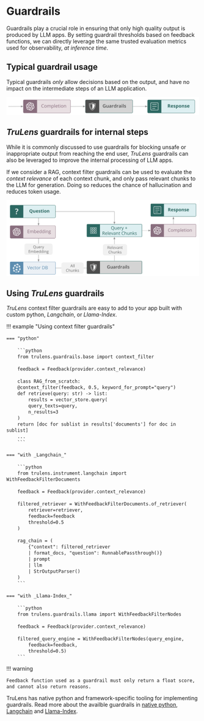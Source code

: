 # Guardrails

Guardrails play a crucial role in ensuring that only high quality output is produced by LLM apps. By setting guardrail thresholds based on feedback functions, we can directly leverage the same trusted evaluation metrics used for observability, *at inference time*.

## Typical guardrail usage

Typical guardrails *only* allow decisions based on the output, and have no impact on the intermediate steps of an LLM application.

![Standard Guardrails Flow](simple_guardrail_flow.png)

## _TruLens_ guardrails for internal steps

While it is commonly discussed to use guardrails for blocking unsafe or inappropriate output from reaching the end user, _TruLens_ guardrails can also be leveraged to improve the internal processing of LLM apps.

If we consider a RAG, context filter guardrails can be used to evaluate the *context relevance* of each context chunk, and only pass relevant chunks to the LLM for generation. Doing so reduces the chance of hallucination and reduces token usage.

![Context Filtering with Guardrails](guardrail_context_filtering.png)

## Using _TruLens_ guardrails

_TruLens_ context filter guardrails are easy to add to your app built with custom python, _Langchain_, or _Llama-Index_.

!!! example "Using context filter guardrails"

    === "python"

        ```python
        from trulens.guardrails.base import context_filter

        feedback = Feedback(provider.context_relevance)

        class RAG_from_scratch:
        @context_filter(feedback, 0.5, keyword_for_prompt="query")
        def retrieve(query: str) -> list:
            results = vector_store.query(
            query_texts=query,
            n_results=3
        )
        return [doc for sublist in results['documents'] for doc in sublist]
        ...
        ```

    === "with _Langchain_"

        ```python
        from trulens.instrument.langchain import WithFeedbackFilterDocuments

        feedback = Feedback(provider.context_relevance)

        filtered_retriever = WithFeedbackFilterDocuments.of_retriever(
            retriever=retriever,
            feedback=feedback
            threshold=0.5
        )

        rag_chain = (
            {"context": filtered_retriever
            | format_docs, "question": RunnablePassthrough()}
            | prompt
            | llm
            | StrOutputParser()
        )
        ```

    === "with _Llama-Index_"

        ```python
        from trulens.guardrails.llama import WithFeedbackFilterNodes

        feedback = Feedback(provider.context_relevance)

        filtered_query_engine = WithFeedbackFilterNodes(query_engine,
            feedback=feedback,
            threshold=0.5)
        ```

!!! warning

    Feedback function used as a guardrail must only return a float score, and cannot also return reasons.

TruLens has native python and framework-specific tooling for implementing guardrails. Read more about the availble guardrails in [native python](../api/guardrails/index), [Langchain](../api/guardrails/langchain) and [Llama-Index](../api/guardrails/llama).
